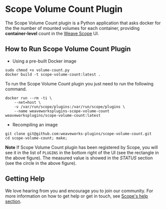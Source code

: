 # Scope Volume Count Plugin

The Scope Volume Count plugin is a Python application that asks docker for the the number of mounted volumes for each container, providing **container-level** count in the [Weave Scope](https://github.com/weaveworks/scope) UI.

## How to Run Scope Volume Count Plugin

* Using a pre-built Docker image

```
sudo chmod +x volume-count.py
docker build -t scope-volume-count:latest .
```

To run the Scope Volume Count plugin you just need to run the following command.

```
docker run --rm -ti \
	--net=host \
	-v /var/run/scope/plugins:/var/run/scope/plugins \
	--name weaveworksplugins-scope-volume-count weaveworksplugins/scope-volume-count:latest
```

* Recompiling an image

```
git clone git@github.com:weaveworks-plugins/scope-volume-count.git
cd scope-volume-count; make;
```

**Note** If Scope Volume Count plugin has been registered by Scope, you will see it in the list of `PLUGINS` in the bottom right of the UI (see the rectangle in the above figure).
The measured value is showed in the *STATUS* section (see the circle in the above figure).

## Getting Help

We love hearing from you and encourage you to join our community. For more
information on how to get help or get in touch, see [Scope's help
section](https://github.com/weaveworks/scope/#help).
